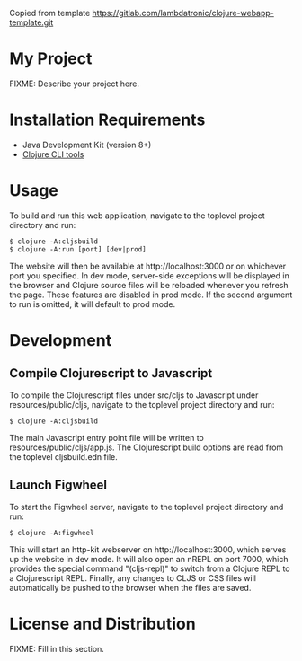 Copied from template
https://gitlab.com/lambdatronic/clojure-webapp-template.git


# My Project

FIXME: Describe your project here.

# Installation Requirements

- Java Development Kit (version 8+)
- [Clojure CLI tools](https://clojure.org/guides/getting_started)

# Usage

To build and run this web application, navigate to the toplevel
project directory and run:

```
$ clojure -A:cljsbuild
$ clojure -A:run [port] [dev|prod]
```

The website will then be available at http://localhost:3000 or on
whichever port you specified. In dev mode, server-side exceptions will
be displayed in the browser and Clojure source files will be reloaded
whenever you refresh the page. These features are disabled in prod
mode. If the second argument to run is omitted, it will default to
prod mode.

# Development

## Compile Clojurescript to Javascript

To compile the Clojurescript files under src/cljs to Javascript under
resources/public/cljs, navigate to the toplevel project directory and
run:

```
$ clojure -A:cljsbuild
```

The main Javascript entry point file will be written to
resources/public/cljs/app.js. The Clojurescript build options are read
from the toplevel cljsbuild.edn file.

## Launch Figwheel

To start the Figwheel server, navigate to the toplevel project
directory and run:

```
$ clojure -A:figwheel
```

This will start an http-kit webserver on http://localhost:3000, which
serves up the website in dev mode. It will also open an nREPL on port
7000, which provides the special command "(cljs-repl)" to switch from
a Clojure REPL to a Clojurescript REPL. Finally, any changes to CLJS
or CSS files will automatically be pushed to the browser when the
files are saved.

# License and Distribution

FIXME: Fill in this section.
